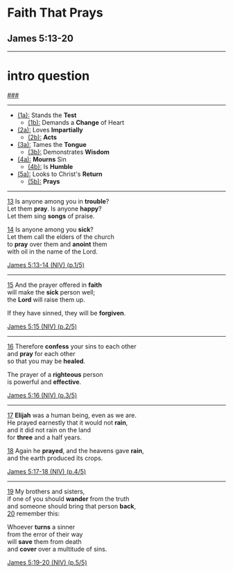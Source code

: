 <!-- .slide: <%= bg("unsplash-Jztmx9yqjBw-stars.jpg") %> id="title" -->
# Faith That Prays 
## James 5:13-20

---
<!-- .slide: data-background="white" -->
# intro question

[###](#/outline "secret")

---
<!-- .slide: <%= bg("unsplash-6cY-FvMlmkQ-mtn_cross.jpg") %> -->
+ [(1a):](# "ref") Stands the **Test**
  + [(1b):](# "ref") Demands a **Change** of Heart
+ [(2a):](# "ref") Loves **Impartially**
  + [(2b):](# "ref") **Acts**
+ [(3a):](# "ref") Tames the **Tongue**
  + [(3b):](# "ref") Demonstrates **Wisdom**
+ [(4a):](# "ref") **Mourns** Sin
  + [(4b):](# "ref") Is **Humble**
+ [(5a):](# "ref") Looks to Christ's **Return**
  + [(5b):](# "ref") **Prays**

---
[13](# "ref")
Is anyone among you in **trouble**? <br>
Let them **pray**. Is anyone **happy**?<br>
Let them sing **songs** of praise. 

[14](# "ref")
Is anyone among you **sick**? <br>
Let them call the elders of the church <br>
to **pray** over them and **anoint** them <br>
with oil in the name of the Lord. 

[James 5:13-14 (NIV) (p.1/5)](# "ref")

---
[15](# "ref")
And the prayer offered in **faith** <br>
will make the **sick** person well; <br>
the **Lord** will raise them up. 

If they have sinned, they will be **forgiven**. 

[James 5:15 (NIV) (p.2/5)](# "ref")

---
[16](# "ref")
Therefore **confess** your sins to each other <br>
and **pray** for each other <br>
so that you may be **healed**. 

The prayer of a **righteous** person <br>
is powerful and **effective**. 

[James 5:16 (NIV) (p.3/5)](# "ref")

---
[17](# "ref")
**Elijah** was a human being, even as we are. <br>
He prayed earnestly that it would not **rain**, <br>
and it did not rain on the land <br>
for **three** and a half years. 

[18](# "ref")
Again he **prayed**, and the heavens gave **rain**, <br>
and the earth produced its crops. 

[James 5:17-18 (NIV) (p.4/5)](# "ref")

---
[19](# "ref")
My brothers and sisters, <br>
if one of you should **wander** from the truth <br>
and someone should bring that person **back**, <br>
[20](# "ref")
remember this: 

Whoever **turns** a sinner <br>
from the error of their way <br>
will **save** them from death <br>
and **cover** over a multitude of sins. 

[James 5:19-20 (NIV) (p.5/5)](# "ref")
